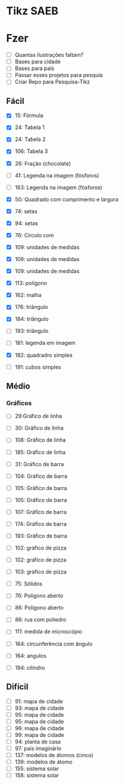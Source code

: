 # Tikz SAEB

# Fzer
- [ ] Quantas ilustrações faltam?
- [ ] Bases para cidade
- [ ] Bases para país
- [ ] Passar esses projetos para pesquia 
- [ ] Criar Repo para Pesquisa-Tikz

## Fácil
- [x] 15: Fórmula
- [x] 24: Tabela 1
- [x] 24: Tabela 2
- [x] 106: Tabela 3
- [x] 26: Fração (chocolate)
- [ ] 41: Legenda na imagem (fósforos)
- [ ] 163: Legenda na imagem (fósforos)
- [x] 50: Quadrado com cumprimento e largura
- [x] 74: setas
- [x] 94: setas
- [x] 76: Círculo com 
- [x] 109: unidades de medidas
- [x] 109: unidades de medidas
- [x] 109: unidades de medidas
- [x] 113: polígono
- [x] 162: malha
- [x] 176: triângulo
- [x] 184: triângulo
- [ ] 193: triângulo
- [ ] 181: legenda em imagem
- [x] 182: quadradro simples
- [ ] 191: cubos simples


## Médio
###  Gráficos
- [ ] 29:Gráfico de linha 
- [ ] 30: Gráfico de linha 
- [ ] 108: Gráfico de linha 
- [ ] 185: Gráfico de linha 
- [ ] 31: Gráfico de barra
- [ ] 104: Gráfico de barra
- [ ] 105: Gráfico de barra
- [ ] 105: Gráfico de barra
- [ ] 107: Gráfico de barra
- [ ] 174: Gráfico de barra
- [ ] 193: Gráfico de barra
- [ ] 102: gráfico de pizza
- [ ] 102: gráfico de pizza
- [ ] 103: gráfico de pizza

- [ ] 75: Sólidos
- [ ] 76: Polígono aberto 
- [ ] 86: Polígono aberto 
- [ ] 86: rua com poliedro
- [ ] 111: medida de microscópio
- [ ] 164: circunferência com ângulo
- [ ] 164: angulos
- [ ] 194: cilindro

## Difícil
- [ ] 91: mapa de cidade
- [ ] 93: mapa de cidade
- [ ] 95: mapa de cidade
- [ ] 95: mapa de cidade
- [ ] 96: mapa de cidade
- [ ] 99: mapa de cidade
- [ ] 94: planta de casa
- [ ] 97: país imaginário
- [ ] 137: modelos de átomos (cinco)
- [ ] 139: modelos de átomo
- [ ] 155: sistema solar
- [ ] 158: sistema solar
